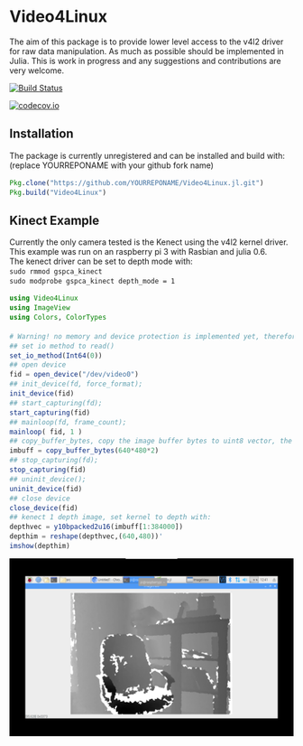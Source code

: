 # Video4Linux

The aim of this package is to provide lower level access to the v4l2 driver for raw data manipulation. As much as possible should be implemented in Julia.
This is work in progress and any suggestions and contributions are very welcome.  


[![Build Status](https://travis-ci.org/Affie/Video4Linux.jl.svg?branch=master)](https://travis-ci.org/Affie/Video4Linux.jl)

[![codecov.io](http://codecov.io/github/Affie/Video4Linux.jl/coverage.svg?branch=master)](http://codecov.io/github/Affie/Video4Linux.jl?branch=master)

## Installation
The package is currently unregistered and can be installed and build with: (replace YOURREPONAME with your github fork name)
```julia
Pkg.clone("https://github.com/YOURREPONAME/Video4Linux.jl.git")
Pkg.build("Video4Linux")
```

## Kinect Example
Currently the only camera tested is the Kenect using the v4l2 kernel driver.  
This example was run on an raspberry pi 3 with Rasbian and julia 0.6.   
The kenect driver can be set to depth mode with:  
`sudo rmmod gspca_kinect`  
`sudo modprobe gspca_kinect depth_mode = 1`  

```julia
using Video4Linux
using ImageView
using Colors, ColorTypes

# Warning! no memory and device protection is implemented yet, therefore doing things out of order will cause julia to crash!
## set io method to read()
set_io_method(Int64(0))
## open device
fid = open_device("/dev/video0")
## init_device(fd, force_format);
init_device(fid)
## start_capturing(fd);
start_capturing(fid)
## mainloop(fd, frame_count);
mainloop( fid, 1 )
## copy_buffer_bytes, copy the image buffer bytes to uint8 vector, the lenght will depend on the pixel format
imbuff = copy_buffer_bytes(640*480*2)
## stop_capturing(fd);
stop_capturing(fid)
## uninit_device();
uninit_device(fid)
## close device
close_device(fid)
## kenect 1 depth image, set kernel to depth with:
depthvec = y10bpacked2u16(imbuff[1:384000])
depthim = reshape(depthvec,(640,480))'
imshow(depthim)
```
![kenect depth image](docs/depthonpi.png)
